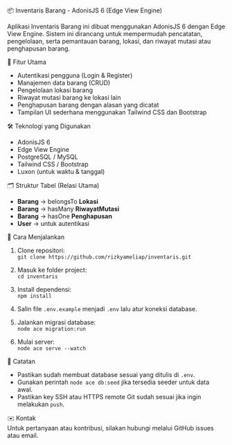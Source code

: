 
📦 Inventaris Barang - AdonisJS 6 (Edge View Engine)

Aplikasi Inventaris Barang ini dibuat menggunakan AdonisJS 6 dengan Edge View Engine. Sistem ini dirancang untuk mempermudah pencatatan, pengelolaan, serta pemantauan barang, lokasi, dan riwayat mutasi atau penghapusan barang.

📁 Fitur Utama  
- Autentikasi pengguna (Login & Register)  
- Manajemen data barang (CRUD)  
- Pengelolaan lokasi barang  
- Riwayat mutasi barang ke lokasi lain  
- Penghapusan barang dengan alasan yang dicatat  
- Tampilan UI sederhana menggunakan Tailwind CSS dan Bootstrap  

🛠️ Teknologi yang Digunakan  
- AdonisJS 6  
- Edge View Engine  
- PostgreSQL / MySQL  
- Tailwind CSS / Bootstrap  
- Luxon (untuk waktu & tanggal)  

🗂️ Struktur Tabel (Relasi Utama)  
- **Barang** → belongsTo **Lokasi**  
- **Barang** → hasMany **RiwayatMutasi**  
- **Barang** → hasOne **Penghapusan**  
- **User** → untuk autentikasi  

🚀 Cara Menjalankan  
1. Clone repositori:  
   `git clone https://github.com/rizkyameliap/inventaris.git`

2. Masuk ke folder project:  
   `cd inventaris`

3. Install dependensi:  
   `npm install`

4. Salin file `.env.example` menjadi `.env` lalu atur koneksi database.  

5. Jalankan migrasi database:  
   `node ace migration:run`

6. Mulai server:  
   `node ace serve --watch`

📌 Catatan  
- Pastikan sudah membuat database sesuai yang ditulis di `.env`.  
- Gunakan perintah `node ace db:seed` jika tersedia seeder untuk data awal.  
- Pastikan key SSH atau HTTPS remote Git sudah sesuai jika ingin melakukan `push`.

✉️ Kontak  
Untuk pertanyaan atau kontribusi, silakan hubungi melalui GitHub issues atau email.
